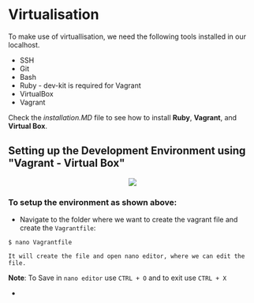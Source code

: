 # Virtualisation

To make use of virtuallisation, we need the following tools installed in our localhost.
- SSH
- Git
- Bash
- Ruby - dev-kit is required for Vagrant
- VirtualBox
- Vagrant

Check the *installation.MD* file to see how to install **Ruby**, **Vagrant**, and **Virtual Box**.

## Setting up the Development Environment using "Vagrant - Virtual Box"

<p align="center">
  <img src="https://user-images.githubusercontent.com/110366380/196476593-f0cd1530-5d65-4e22-93f8-dc77499ecc6a.png">
</p>

### To setup the environment as shown above:

- Navigate to the folder where we want to create the vagrant file and create the `Vagrantfile`:
```
$ nano Vagrantfile

It will create the file and open nano editor, where we can edit the file.
```
**Note**: To Save in `nano editor` use `CTRL + O` and to exit use `CTRL + X`

- 
